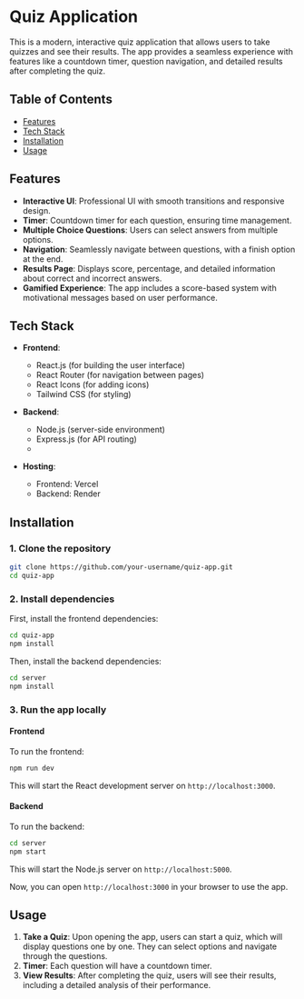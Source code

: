
# Quiz Application

This is a modern, interactive quiz application that allows users to take quizzes and see their results. The app provides a seamless experience with features like a countdown timer, question navigation, and detailed results after completing the quiz.

## Table of Contents
- [Features](#features)
- [Tech Stack](#tech-stack)
- [Installation](#installation)
- [Usage](#usage)


## Features
- **Interactive UI**: Professional UI with smooth transitions and responsive design.
- **Timer**: Countdown timer for each question, ensuring time management.
- **Multiple Choice Questions**: Users can select answers from multiple options.
- **Navigation**: Seamlessly navigate between questions, with a finish option at the end.
- **Results Page**: Displays score, percentage, and detailed information about correct and incorrect answers.
- **Gamified Experience**: The app includes a score-based system with motivational messages based on user performance.

## Tech Stack
- **Frontend**:
  - React.js (for building the user interface)
  - React Router (for navigation between pages)
  - React Icons (for adding icons)
  - Tailwind CSS (for styling)

- **Backend**:
  - Node.js (server-side environment)
  - Express.js (for API routing)
  -

- **Hosting**:
  - Frontend:  Vercel
  - Backend: Render

## Installation

### 1. Clone the repository
```bash
git clone https://github.com/your-username/quiz-app.git
cd quiz-app
```

### 2. Install dependencies
First, install the frontend dependencies:
```bash
cd quiz-app
npm install
```

Then, install the backend dependencies:
```bash
cd server
npm install
```



### 3. Run the app locally

#### Frontend
To run the frontend:
```bash
npm run dev
```
This will start the React development server on `http://localhost:3000`.

#### Backend
To run the backend:
```bash
cd server
npm start
```
This will start the Node.js server on `http://localhost:5000`.

Now, you can open `http://localhost:3000` in your browser to use the app.

## Usage

1. **Take a Quiz**: Upon opening the app, users can start a quiz, which will display questions one by one. They can select options and navigate through the questions.
2. **Timer**: Each question will have a countdown timer.
3. **View Results**: After completing the quiz, users will see their results, including a detailed analysis of their performance.


